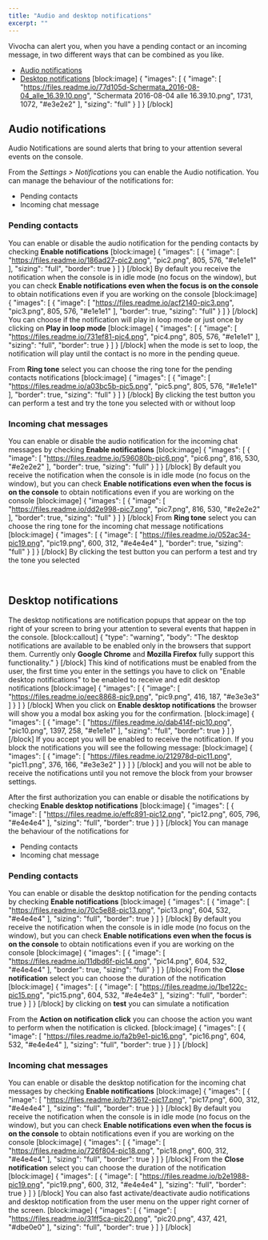 ```yaml
---
title: "Audio and desktop notifications"
excerpt: ""
---
```

Vivocha can alert you, when you have a pending contact or an incoming message, in two different ways that can be combined as you like.

* [Audio notifications](#section-audio-notifications)
* [Desktop notifications](#section-desktop-notifications)
[block:image]
{
  "images": [
    {
      "image": [
        "https://files.readme.io/77d105d-Schermata_2016-08-04_alle_16.39.10.png",
        "Schermata 2016-08-04 alle 16.39.10.png",
        1731,
        1072,
        "#e3e2e2"
      ],
      "sizing": "full"
    }
  ]
}
[/block]
## Audio notifications

Audio Notifications are sound alerts that bring to your attention several events on the console.

From the *Settings > Notifications* you can enable the Audio notification. You can manage the behaviour of the notifications for:

* Pending contacts
* Incoming chat message

### Pending contacts

You can enable or disable the audio notification for the pending contacts by checking **Enable notifications**
[block:image]
{
  "images": [
    {
      "image": [
        "https://files.readme.io/186ad27-pic2.png",
        "pic2.png",
        805,
        576,
        "#e1e1e1"
      ],
      "sizing": "full",
      "border": true
    }
  ]
}
[/block]
By default you receive the notification when the console is in idle mode (no focus on the window), but you can check **Enable notifications even when the focus is on the console** to obtain notifications even if you are working on the console
[block:image]
{
  "images": [
    {
      "image": [
        "https://files.readme.io/acf2140-pic3.png",
        "pic3.png",
        805,
        576,
        "#e1e1e1"
      ],
      "border": true,
      "sizing": "full"
    }
  ]
}
[/block]
You can choose if the notification will play in loop mode or just once by clicking on **Play in loop mode**
[block:image]
{
  "images": [
    {
      "image": [
        "https://files.readme.io/731ef81-pic4.png",
        "pic4.png",
        805,
        576,
        "#e1e1e1"
      ],
      "sizing": "full",
      "border": true
    }
  ]
}
[/block]
when the mode is set to loop, the notification will play until the contact is no more in the pending queue.

From **Ring tone** select you can choose the ring tone for the pending contacts notifications
[block:image]
{
  "images": [
    {
      "image": [
        "https://files.readme.io/a03bc5b-pic5.png",
        "pic5.png",
        805,
        576,
        "#e1e1e1"
      ],
      "border": true,
      "sizing": "full"
    }
  ]
}
[/block]
By clicking the test button you can perform a test and try the tone you selected with or without loop

### Incoming chat messages

You can enable or disable the audio notification for the incoming chat messages by checking **Enable notifications**
[block:image]
{
  "images": [
    {
      "image": [
        "https://files.readme.io/596080b-pic6.png",
        "pic6.png",
        816,
        530,
        "#e2e2e2"
      ],
      "border": true,
      "sizing": "full"
    }
  ]
}
[/block]
By default you receive the notification when the console is in idle mode (no focus on the window), but you can check **Enable notifications even when the focus is on the console** to obtain notifications even if you are working on the console
[block:image]
{
  "images": [
    {
      "image": [
        "https://files.readme.io/dd2e998-pic7.png",
        "pic7.png",
        816,
        530,
        "#e2e2e2"
      ],
      "border": true,
      "sizing": "full"
    }
  ]
}
[/block]
From **Ring tone** select you can choose the ring tone for the incoming chat message notifications
[block:image]
{
  "images": [
    {
      "image": [
        "https://files.readme.io/052ac34-pic19.png",
        "pic19.png",
        600,
        312,
        "#e4e4e4"
      ],
      "border": true,
      "sizing": "full"
    }
  ]
}
[/block]
By clicking the test button you can perform a test and try the tone you selected

<br>

## Desktop notifications
The desktop notifications are notification popups that appear on the top right of your screen to bring your attention to several events that happen in the console.
[block:callout]
{
  "type": "warning",
  "body": "The desktop notifications are available to be enabled only in the browsers that support them. Currently only **Google Chrome** and **Mozilla Firefox** fully support this functionality."
}
[/block]
This kind of notifications must be enabled from the user, the first time you enter in the settings you have to click on "Enable desktop notifications" to be enabled to receive and edit desktop notifications
[block:image]
{
  "images": [
    {
      "image": [
        "https://files.readme.io/eec8868-pic9.png",
        "pic9.png",
        416,
        187,
        "#e3e3e3"
      ]
    }
  ]
}
[/block]
When you click on **Enable desktop notifications** the browser will show you a modal box asking you for the confirmation.
[block:image]
{
  "images": [
    {
      "image": [
        "https://files.readme.io/dab414f-pic10.png",
        "pic10.png",
        1397,
        258,
        "#e1e1e1"
      ],
      "sizing": "full",
      "border": true
    }
  ]
}
[/block]
If you accept you will be enabled to receive the notification. If you block the notifications you will see the following message:
[block:image]
{
  "images": [
    {
      "image": [
        "https://files.readme.io/212978d-pic11.png",
        "pic11.png",
        376,
        166,
        "#e3e3e2"
      ]
    }
  ]
}
[/block]
and you will not be able to receive the notifications until you not remove the block from your browser settings.

After the first authorization you can enable or disable the notifications by checking **Enable desktop notifications**
[block:image]
{
  "images": [
    {
      "image": [
        "https://files.readme.io/effc891-pic12.png",
        "pic12.png",
        605,
        796,
        "#e4e4e4"
      ],
      "sizing": "full",
      "border": true
    }
  ]
}
[/block]
You can manage the behaviour of the notifications for

* Pending contacts
* Incoming chat message

### Pending contacts

You can enable or disable the desktop notification for the pending contacts by checking **Enable notifications**
[block:image]
{
  "images": [
    {
      "image": [
        "https://files.readme.io/70c5e88-pic13.png",
        "pic13.png",
        604,
        532,
        "#e4e4e4"
      ],
      "sizing": "full",
      "border": true
    }
  ]
}
[/block]
By default you receive the notification when the console is in idle mode (no focus on the window), but you can check **Enable notifications even when the focus is on the console** to obtain notifications even if you are working on the console
[block:image]
{
  "images": [
    {
      "image": [
        "https://files.readme.io/11dbd6f-pic14.png",
        "pic14.png",
        604,
        532,
        "#e4e4e4"
      ],
      "border": true,
      "sizing": "full"
    }
  ]
}
[/block]
From the **Close notification** select you can choose the duration of the notification
[block:image]
{
  "images": [
    {
      "image": [
        "https://files.readme.io/1be122c-pic15.png",
        "pic15.png",
        604,
        532,
        "#e4e4e3"
      ],
      "sizing": "full",
      "border": true
    }
  ]
}
[/block]
by clicking on **test** you can simulate a notification

From the **Action on notification click** you can choose the action you want to perform when the notification is clicked.
[block:image]
{
  "images": [
    {
      "image": [
        "https://files.readme.io/fa2b9e1-pic16.png",
        "pic16.png",
        604,
        532,
        "#e4e4e4"
      ],
      "sizing": "full",
      "border": true
    }
  ]
}
[/block]
### Incoming chat messages
You can enable or disable the desktop notification for the incoming chat messages by checking **Enable notifications**
[block:image]
{
  "images": [
    {
      "image": [
        "https://files.readme.io/b7f3612-pic17.png",
        "pic17.png",
        600,
        312,
        "#e4e4e4"
      ],
      "sizing": "full",
      "border": true
    }
  ]
}
[/block]
By default you receive the notification when the console is in idle mode (no focus on the window), but you can check **Enable notifications even when the focus is on the console** to obtain notifications even if you are working on the console
[block:image]
{
  "images": [
    {
      "image": [
        "https://files.readme.io/726f804-pic18.png",
        "pic18.png",
        600,
        312,
        "#e4e4e4"
      ],
      "sizing": "full",
      "border": true
    }
  ]
}
[/block]
From the **Close notification** select you can choose the duration of the notification
[block:image]
{
  "images": [
    {
      "image": [
        "https://files.readme.io/b2e1988-pic19.png",
        "pic19.png",
        600,
        312,
        "#e4e4e4"
      ],
      "sizing": "full",
      "border": true
    }
  ]
}
[/block]
You can also fast activate/deactivate audio notifications and desktop notification from the user menu on the upper right corner of the screen.
[block:image]
{
  "images": [
    {
      "image": [
        "https://files.readme.io/31ff5ca-pic20.png",
        "pic20.png",
        437,
        421,
        "#dbe0e0"
      ],
      "sizing": "full",
      "border": true
    }
  ]
}
[/block]